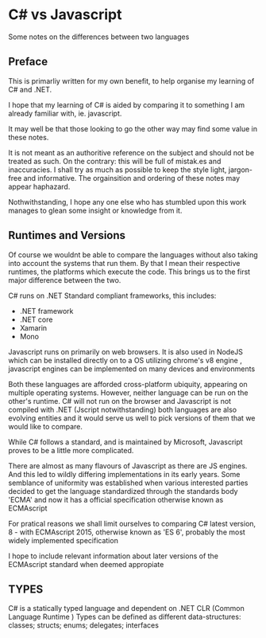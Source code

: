# C# vs Javascript
Some notes on the differences between two languages


## Preface

<p>This is primarliy written for my own benefit, to help organise my learning of C# and .NET. </p>

<p>I hope that my learning of C# is aided by comparing it to something I am already familiar with, ie. javascript.</p>
<p>It may well be that those looking to go the other way may find some value in these notes.</p>
It is not meant as an authoritive reference on the subject and should not be treated as such.
On the contrary: this will be full of mistak.es and inaccuracies.
I shall try as much as possible to keep the style light, jargon-free and informative.
The orgainsition and ordering of these notes may appear haphazard.
<p>Nothwithstanding, I hope any one else who has stumbled upon this work manages to glean some insight or knowledge from it.</p>


## Runtimes and Versions

<p>Of course we wouldnt be able to compare the languages without also taking into account the systems that run them.
By that I mean their respective runtimes, the platforms which execute the code. This brings us to the first major difference between the two.</p>

<p>C# runs on .NET Standard compliant frameworks, this includes: </p>
<ul>
<li> .NET framework </li>
<li> .NET core </li>
<li> Xamarin</li>
<li> Mono</li>    
</ul>

<p>Javascript runs on primarily on web browsers. It is also used in NodeJS which can be installed directly on to a OS utilizing chrome's v8 engine , javascript engines can be implemented on many devices and environments</p>


<p>Both these languages are afforded cross-platform ubiquity, appearing on multiple operating systems. 
However, neither language can be run on the other's runtime. C# will not run on the browser and Javascript is not compiled with .NET
  (Jscript notwithstanding) both languages are also evolving entities and it would serve us well to pick versions of them that we would like to compare.</p>

<p> While C# follows a standard, and is maintained by Microsoft, Javascript proves to be a little more complicated. </p>
<p>There are almost as many flavours of Javascript as there are JS engines. And this led to wildly differing implementations in its early years. Some semblance of uniformity was established when various interested parties decided to get the language standardized through the standards body 'ECMA' and now it has a official specification otherwise known as ECMAscript</p>

<p>For pratical reasons we shall limit ourselves to comparing C# latest version, 8 -  with ECMAscript 2015, otherwise known as 'ES 6', probably the most widely implemented specification </p>
<P>I hope to include relevant information about later versions of the ECMAscript standard when deemed appropiate</p>


## TYPES

 C# is a statically typed language and dependent on .NET CLR (Common Language Runtime ) 
 Types can be defined as different data-structures: classes; structs; enums; delegates; interfaces
